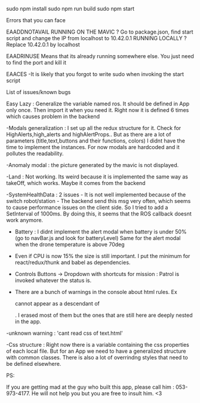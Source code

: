 sudo npm install
sudo npm run build
sudo npm start

Errors that you can face

EAADDNOTAVAIL
    RUNNING ON THE MAVIC ?  Go to package.json, find start script and change the IP from localhost to 10.42.0.1
    RUNNING LOCALLY ? Replace 10.42.0.1 by localhost

EAADRINUSE 
    Means that its already running somewhere else. You just need to find the port and kill it


EAACES 
    -It is likely that you forgot to write sudo when invoking the start script




List of issues/known bugs

Easy Lazy : Generalize the variable named ros. It should be defined in App only once. Then import it when you need it. Right now it is defined 6 times which causes problem in the backend

-Modals generalization : I set up all the redux structure for it. Check for HighAlerts,high_alerts and highAlertProps.. But as there are a lot of parameters (title,text,buttons and their functions, colors) I didnt have the time to implement the instances. For now modals are hardcoded and it pollutes the readability.

-Anomaly modal : the picture generated by the mavic is not displayed. 

-Land : Not working. Its weird because it is implemented the same way as takeOff, which works. Maybe it comes from the backend

-SystemHealthData : 2 issues
    - It is not well implemented because of the switch robot/station
    - The backend send this msg very often, which seems to cause performance issues on the client side. So I tried to add a SetInterval of 1000ms. By doing this, it seems that the ROS callback doesnt work anymore.


- Battery : I didnt implement the alert modal when battery is under 50% (go to navBar.js and look for batteryLevel)
            Same for the alert modal when the drone temperature is above 70deg

- Even if CPU is now 15% the size is still important. I put the minimum for react/redux/thunk and babel as dependencies.

- Controls Buttons -> Dropdown with shortcuts for mission : Patrol is invoked whatever the status is.

- There are a bunch of warnings in the console about html rules. Ex <div> cannot appear as a descendant of <p>. I erased most of them but the ones that are still here are deeply nested in the app.

-unknown warning : 'cant read css of text.html'

-Css structure : Right now there is a variable containing the css properties of each local file. But for an App we need to have a generalized structure with common classes. There is also a lot of overrindng styles that need to be defined elsewhere.



PS:

If you are getting mad at the guy who built this app, please call him : 053-973-4177. He will not help you but you are free to insult him.
<3